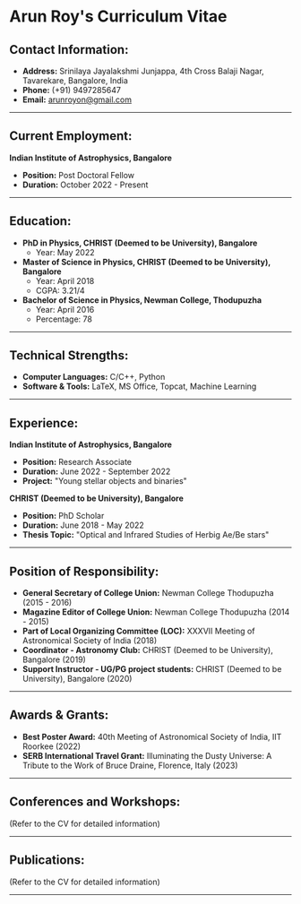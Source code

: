 # Arun Roy's Curriculum Vitae

## Contact Information:
- **Address:** Srinilaya Jayalakshmi Junjappa, 4th Cross Balaji Nagar, Tavarekare, Bangalore, India
- **Phone:** (+91) 9497285647
- **Email:** arunroyon@gmail.com

---

## Current Employment:
**Indian Institute of Astrophysics, Bangalore**
- **Position:** Post Doctoral Fellow
- **Duration:** October 2022 - Present

---

## Education:
- **PhD in Physics, CHRIST (Deemed to be University), Bangalore**
  - Year: May 2022
- **Master of Science in Physics, CHRIST (Deemed to be University), Bangalore**
  - Year: April 2018
  - CGPA: 3.21/4
- **Bachelor of Science in Physics, Newman College, Thodupuzha**
  - Year: April 2016
  - Percentage: 78

---

## Technical Strengths:
- **Computer Languages:** C/C++, Python
- **Software & Tools:** LaTeX, MS Office, Topcat, Machine Learning

---

## Experience:
**Indian Institute of Astrophysics, Bangalore**
- **Position:** Research Associate
- **Duration:** June 2022 - September 2022
- **Project:** "Young stellar objects and binaries"

**CHRIST (Deemed to be University), Bangalore**
- **Position:** PhD Scholar
- **Duration:** June 2018 - May 2022
- **Thesis Topic:** "Optical and Infrared Studies of Herbig Ae/Be stars"

---

## Position of Responsibility:
- **General Secretary of College Union:** Newman College Thodupuzha (2015 - 2016)
- **Magazine Editor of College Union:** Newman College Thodupuzha (2014 - 2015)
- **Part of Local Organizing Committee (LOC):** XXXVII Meeting of Astronomical Society of India (2018)
- **Coordinator - Astronomy Club:** CHRIST (Deemed to be University), Bangalore (2019)
- **Support Instructor - UG/PG project students:** CHRIST (Deemed to be University), Bangalore (2020)

---

## Awards & Grants:
- **Best Poster Award:** 40th Meeting of Astronomical Society of India, IIT Roorkee (2022)
- **SERB International Travel Grant:** Illuminating the Dusty Universe: A Tribute to the Work of Bruce Draine, Florence, Italy (2023)

---

## Conferences and Workshops:
(Refer to the CV for detailed information)

---

## Publications:
(Refer to the CV for detailed information)

---
